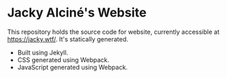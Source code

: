 # Jacky Alciné's Website

This repository holds the source code for website, currently accessible at
https://jacky.wtf/. It's statically generated.

  * Built using Jekyll.
  * CSS generated using Webpack.
  * JavaScript generated using Webpack.
